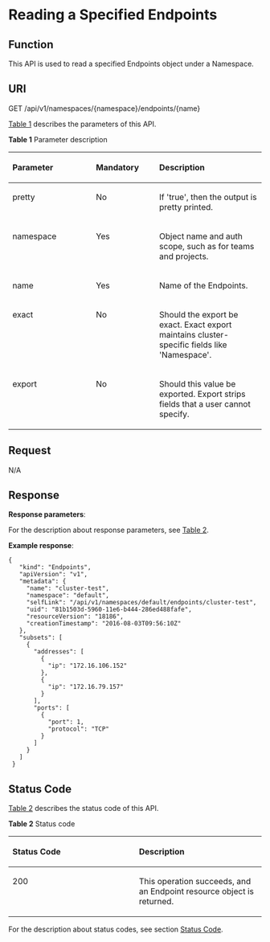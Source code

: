 # Reading a Specified Endpoints<a name="cce_02_0061"></a>

## Function<a name="en-us_topic_0079615072_section885082"></a>

This API is used to read a specified Endpoints object under a Namespace.

## URI<a name="s4c063734e7b04b8aa1818085c9fdd5f3"></a>

GET /api/v1/namespaces/\{namespace\}/endpoints/\{name\}

[Table 1](#en-us_topic_0079615072_table12571834)  describes the parameters of this API.

**Table  1**  Parameter description

<a name="en-us_topic_0079615072_table12571834"></a>
<table><thead align="left"><tr id="row52268049"><th class="cellrowborder" valign="top" width="33%" id="mcps1.2.4.1.1"><p id="en-us_topic_0079615072_p5853587"><a name="en-us_topic_0079615072_p5853587"></a><a name="en-us_topic_0079615072_p5853587"></a>Parameter</p>
</th>
<th class="cellrowborder" valign="top" width="25%" id="mcps1.2.4.1.2"><p id="p24602870201644"><a name="p24602870201644"></a><a name="p24602870201644"></a>Mandatory</p>
</th>
<th class="cellrowborder" valign="top" width="42%" id="mcps1.2.4.1.3"><p id="en-us_topic_0079615072_p19119237"><a name="en-us_topic_0079615072_p19119237"></a><a name="en-us_topic_0079615072_p19119237"></a>Description</p>
</th>
</tr>
</thead>
<tbody><tr id="row5154373"><td class="cellrowborder" valign="top" width="33%" headers="mcps1.2.4.1.1 "><p id="en-us_topic_0079615072_p14851049"><a name="en-us_topic_0079615072_p14851049"></a><a name="en-us_topic_0079615072_p14851049"></a>pretty</p>
</td>
<td class="cellrowborder" valign="top" width="25%" headers="mcps1.2.4.1.2 "><p id="en-us_topic_0079615072_p62084314"><a name="en-us_topic_0079615072_p62084314"></a><a name="en-us_topic_0079615072_p62084314"></a>No</p>
</td>
<td class="cellrowborder" valign="top" width="42%" headers="mcps1.2.4.1.3 "><p id="en-us_topic_0079615072_p62773503"><a name="en-us_topic_0079615072_p62773503"></a><a name="en-us_topic_0079615072_p62773503"></a>If 'true', then the output is pretty printed.</p>
</td>
</tr>
<tr id="row28090616"><td class="cellrowborder" valign="top" width="33%" headers="mcps1.2.4.1.1 "><p id="en-us_topic_0079615072_p60747463"><a name="en-us_topic_0079615072_p60747463"></a><a name="en-us_topic_0079615072_p60747463"></a>namespace</p>
</td>
<td class="cellrowborder" valign="top" width="25%" headers="mcps1.2.4.1.2 "><p id="en-us_topic_0079615072_p21597503"><a name="en-us_topic_0079615072_p21597503"></a><a name="en-us_topic_0079615072_p21597503"></a>Yes</p>
</td>
<td class="cellrowborder" valign="top" width="42%" headers="mcps1.2.4.1.3 "><p id="en-us_topic_0079615072_p4567303"><a name="en-us_topic_0079615072_p4567303"></a><a name="en-us_topic_0079615072_p4567303"></a>Object name and auth scope, such as for teams and projects.</p>
</td>
</tr>
<tr id="row41105728"><td class="cellrowborder" valign="top" width="33%" headers="mcps1.2.4.1.1 "><p id="en-us_topic_0079615072_p41229700"><a name="en-us_topic_0079615072_p41229700"></a><a name="en-us_topic_0079615072_p41229700"></a>name</p>
</td>
<td class="cellrowborder" valign="top" width="25%" headers="mcps1.2.4.1.2 "><p id="en-us_topic_0079615072_p51271404"><a name="en-us_topic_0079615072_p51271404"></a><a name="en-us_topic_0079615072_p51271404"></a>Yes</p>
</td>
<td class="cellrowborder" valign="top" width="42%" headers="mcps1.2.4.1.3 "><p id="en-us_topic_0079615072_p59343073"><a name="en-us_topic_0079615072_p59343073"></a><a name="en-us_topic_0079615072_p59343073"></a>Name of the Endpoints.</p>
</td>
</tr>
<tr id="row13544153421"><td class="cellrowborder" valign="top" width="33%" headers="mcps1.2.4.1.1 "><p id="en-us_topic_0079615072_p145446584212"><a name="en-us_topic_0079615072_p145446584212"></a><a name="en-us_topic_0079615072_p145446584212"></a>exact</p>
</td>
<td class="cellrowborder" valign="top" width="25%" headers="mcps1.2.4.1.2 "><p id="en-us_topic_0079615072_p15454594218"><a name="en-us_topic_0079615072_p15454594218"></a><a name="en-us_topic_0079615072_p15454594218"></a>No</p>
</td>
<td class="cellrowborder" valign="top" width="42%" headers="mcps1.2.4.1.3 "><p id="en-us_topic_0079615072_p135451953426"><a name="en-us_topic_0079615072_p135451953426"></a><a name="en-us_topic_0079615072_p135451953426"></a>Should the export be exact. Exact export maintains cluster-specific fields like 'Namespace'.</p>
</td>
</tr>
<tr id="row798577421"><td class="cellrowborder" valign="top" width="33%" headers="mcps1.2.4.1.1 "><p id="en-us_topic_0079615072_p10989774219"><a name="en-us_topic_0079615072_p10989774219"></a><a name="en-us_topic_0079615072_p10989774219"></a>export</p>
</td>
<td class="cellrowborder" valign="top" width="25%" headers="mcps1.2.4.1.2 "><p id="en-us_topic_0079615072_p298187154210"><a name="en-us_topic_0079615072_p298187154210"></a><a name="en-us_topic_0079615072_p298187154210"></a>No</p>
</td>
<td class="cellrowborder" valign="top" width="42%" headers="mcps1.2.4.1.3 "><p id="en-us_topic_0079615072_p898677425"><a name="en-us_topic_0079615072_p898677425"></a><a name="en-us_topic_0079615072_p898677425"></a>Should this value be exported. Export strips fields that a user cannot specify.</p>
</td>
</tr>
</tbody>
</table>

## Request<a name="se5dc3a3d39a34f22a7353e5b56820ee1"></a>

N/A

## Response<a name="sb016aaee185e4c39889395b7b34f7968"></a>

**Response parameters**:

For the description about response parameters, see  [Table 2](creating-an-endpoints-object.md#en-us_topic_0079614955_ref458759912).

**Example response**:

```
{ 
   "kind": "Endpoints", 
   "apiVersion": "v1", 
   "metadata": { 
     "name": "cluster-test", 
     "namespace": "default", 
     "selfLink": "/api/v1/namespaces/default/endpoints/cluster-test", 
     "uid": "81b1503d-5960-11e6-b444-286ed488fafe", 
     "resourceVersion": "18186", 
     "creationTimestamp": "2016-08-03T09:56:10Z" 
   }, 
   "subsets": [ 
     { 
       "addresses": [ 
         { 
           "ip": "172.16.106.152" 
         }, 
         { 
           "ip": "172.16.79.157" 
         } 
       ], 
       "ports": [ 
         { 
           "port": 1, 
           "protocol": "TCP" 
         } 
       ] 
     } 
   ] 
 }
```

## Status Code<a name="sf826b071d47f4d51bc560ff6f2ef1fbf"></a>

[Table 2](#en-us_topic_0079615072_table12672824)  describes the status code of this API.

**Table  2**  Status code

<a name="en-us_topic_0079615072_table12672824"></a>
<table><thead align="left"><tr id="row17662689"><th class="cellrowborder" valign="top" width="50%" id="mcps1.2.3.1.1"><p id="p39753582201644"><a name="p39753582201644"></a><a name="p39753582201644"></a>Status Code</p>
</th>
<th class="cellrowborder" valign="top" width="50%" id="mcps1.2.3.1.2"><p id="en-us_topic_0079615072_p55008403"><a name="en-us_topic_0079615072_p55008403"></a><a name="en-us_topic_0079615072_p55008403"></a>Description</p>
</th>
</tr>
</thead>
<tbody><tr id="row26495667"><td class="cellrowborder" valign="top" width="50%" headers="mcps1.2.3.1.1 "><p id="en-us_topic_0079615072_p65774263"><a name="en-us_topic_0079615072_p65774263"></a><a name="en-us_topic_0079615072_p65774263"></a>200</p>
</td>
<td class="cellrowborder" valign="top" width="50%" headers="mcps1.2.3.1.2 "><p id="en-us_topic_0079615072_p26115080"><a name="en-us_topic_0079615072_p26115080"></a><a name="en-us_topic_0079615072_p26115080"></a>This operation succeeds, and an Endpoint resource object is returned.</p>
</td>
</tr>
</tbody>
</table>

For the description about status codes, see section  [Status Code](status-code.md).

